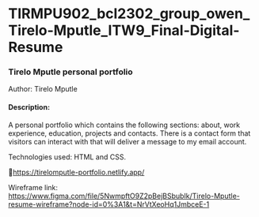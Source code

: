 # TIRMPU902_bcl2302_group_owen_Tirelo-Mputle_ITW9_Final-Digital-Resume
### Tirelo Mputle personal portfolio
Author: Tirelo Mputle

#### Description:
A personal portfolio which contains the following sections: about, work experience, education, projects and contacts. There is a contact form that visitors can interact with that will deliver a message to my email account.

Technologies used: HTML and CSS.

🔗https://tirelomputle-portfolio.netlify.app/

Wireframe link: https://www.figma.com/file/5NwmpftO9Z2pBejBSbubIk/Tirelo-Mputle-resume-wireframe?node-id=0%3A1&t=NrVtXeoHq1JmbceE-1

